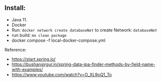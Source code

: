 ## Install:
- Java 11.
- Docker
- Run: `docker network create databaseNet` to create Network: `databaseNet`
- run build: `mn clean package`
- docker compose -f local-docker-compose.yml


Reference:
- https://start.spring.io/
- https://bushansirgur.in/spring-data-jpa-finder-methods-by-field-name-with-examples/
- https://www.youtube.com/watch?v=O_XL9oQ1_To